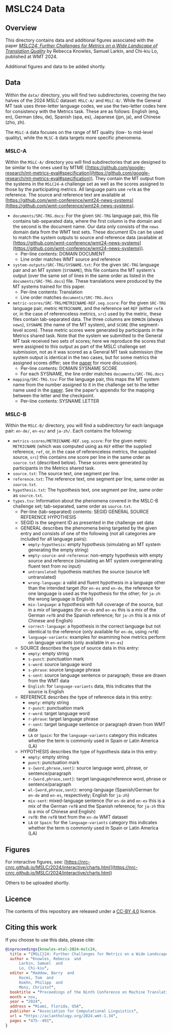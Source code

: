 # MSLC24 Data

## Overview
This directory contains data and additional figures associated with the paper [_MSLC24: Further Challenges for Metrics on a Wide Landscape of Translation Quality_](https://aclanthology.org/2024.wmt-1.34/) by Rebecca Knowles, Samuel Larkin, and Chi-kiu Lo, published at WMT 2024.

Additional figures and data to be added shortly.

## Data
Within the `data/` directory, you will find two subdirectories, covering the two halves of the 2024 MSLC dataset: `MSLC-A/` and `MSLC-B/`. While the General MT task uses three-letter language codes, we use the two-letter codes here for consistency with the Metrics task. These are as follows: English (eng, en), German (deu, de), Spanish (spa, es), Japanese (jpn, ja), and Chinese (zho, zh).

The `MSLC-A` data focuses on the range of MT quality (low- to mid-level quality), while the `MLSC-B` data targets more specific phenomena.

### MSLC-A
Within the `MSLC-A/` directory you will find subdirectories that are designed to be similar to the ones used by MTME ([https://github.com/google-research/mt-metrics-eval#specification](https://github.com/google-research/mt-metrics-eval#specification)). They contain the MT output from the systems in the `MSLC24-A` challenge set as well as the scores assigned to those by the participating metrics. All language pairs use `refA` as the reference. The source and reference text are available at [https://github.com/wmt-conference/wmt24-news-systems](https://github.com/wmt-conference/wmt24-news-systems).

- `documents/SRC-TRG.docs`: For the given `SRC-TRG` language pair, this file contains tab-separated data, where the first column is the domain and the second is the document name. Our data only consists of the `news` domain data from the WMT test sets. These document IDs can be used to match the system outputs to source and reference data (available at [https://github.com/wmt-conference/wmt24-news-systems](https://github.com/wmt-conference/wmt24-news-systems)).
    - Per-line contents: DOMAIN DOCUMENT
    - Line order matches WMT source and reference
- `system-outputs/SRC-TRG/SYSNAME.txt`: For the given `SRC-TRG` language pair and an MT system (`SYSNAME`), this file contains the MT system's output (over the same set of lines in the same order as listed in the `documents/SRC-TRG.docs`) file. These translations were produced by the MT systems trained for this paper.
    - Per-line contents: Translation
    - Line order matches `documents/SRC-TRG.docs`
- `metric-scores/SRC-TRG/METRICNAME-REF.seg.score`: For the given `SRC-TRG` language pair, metric `METRICNAME`, and the reference set `REF` (either `refA` or, in the case of referenceless metrics, `src`) used by the metric, these files contain tab-separated data. The three columns are `DOMAIN` (always `news`), `SYSNAME` (the name of the MT system), and `SCORE` (the segment-level score). These metric scores were generated by participants in the Metrics shared task. Note that the system we submitted to the General MT task received two sets of scores; here we reproduce the scores that were assigned to this output as part of the MSLC challenge set submission, not as it was scored as a General MT task submission (the system output is identical in the two cases, but for some metrics the assigned scores differ; see the [paper](https://aclanthology.org/2024.wmt-1.34/) for more discussion).
    - Per-line contents: DOMAIN SYSNAME SCORE
    - For each SYSNAME, the line order matches `documents/SRC-TRG.docs`
- `mapping/SRC-TRG.tsv`: For the language pair, this maps the MT system name from the number assigned to it in the challenge set to the letter name used in the [paper](https://aclanthology.org/2024.wmt-1.34/). See the paper's appendix for the mapping between the letter and the checkpoint.
    - Per-line contents: SYSNAME LETTER

### MSLC-B
Within the `MSLC-B/` directory, you will find a subdirectory for each language pair: `en-de/`, `en-es/` and `ja-zh/`. Each contains the following:
- `metrics-scores/METRICNAME-REF.seg.score`: For the given metric `METRICNAME` (which was computed using as `REF` either the supplied reference, `ref`, or, in the case of referenceless metrics, the supplied source, `src`) this contains one score per line in the same order as `source.txt` (described below). These scores were generated by participants in the Metrics shared task.
- `source.txt`: The source text, one segment per line.
- `reference.txt`: The reference text, one segment per line, same order as `source.txt`.
- `hypothesis.txt`: The hypothesis text, one segment per line, same order as `source.txt`.
- `types.tsv`: Information about the phenomena covered in the MSLC-B challenge set; tab-separated, same order as `source.txt`.
    - Per-line (tab-separated) contents: SEGID GENERAL SOURCE REFERENCE HYPOTHESIS
    - SEGID is the segment ID as presented in the challenge set data
    - GENERAL describes the phenomena being targeted by the given entry and consists of one of the following (not all categories are included for all language pairs):
      - `empty-hypothesis`: empty hypothesis (simulating an MT system generating the empty string)
      - `empty-source-and-reference`: non-empty hypothesis with empty source and reference (simulating an MT system overgenerating fluent text from no input)
      - `untranslated`: hypothesis matches the source (source left untranslated)
      - `wrong-language`: a valid and fluent hypothesis in a language other than the intended target (for `en-es` and `en-de`, the reference for one language is used as the hypothesis for the other; for `ja-zh` the wrong language is English)
      - `mix-language`: a hypothesis with full coverage of the source, but in a mix of languages (for `en-de` and `en-es` this is a mix of the German `refB` and the Spanish reference; for `ja-zh` this is a mix of Chinese and English)
      - `correct-language`: a hypothesis in the correct language but not identical to the reference (only available for `en-de`, using `refB`)
      - `language-variants`: examples for examining how metrics perform on language variants (only available in `en-es`)
    - SOURCE describes the type of source data in this entry:
      - `empty`: empty string
      - `s-punct`: punctuation mark
      - `s-word`: source language word
      - `s-phrase`: source language phrase
      - `s-sent`: source language sentence or paragraph; these are drawn from the WMT data
      - `English`: for `language-variants` data, this indicates that the source is English
    - REFERENCE describes the type of reference data in this entry:
      - `empty`: empty string
      - `r-punct`: punctuation mark
      - `r-word`: target language word
      - `r-phrase`: target language phrase
      - `r-sent`: target language sentence or paragraph drawn from WMT data
      - `LA` or `Spain`: for the `language-variants` category this indicates whether the term is commonly used in Spain or Latin America (LA)
    - HYPOTHESIS describes the type of hypothesis data in this entry:
      - `empty`: empty string
      - `punct`: punctuation mark
      - `s-{word,phrase,sent}`: source language word, phrase, or sentence/paragraph
      - `r-{word,phrase,sent}`: target language/reference word, phrase or sentence/paragraph
      - `wl-{word,phrase,sent}`: wrong-language (Spanish/German for `en-de` and `en-es`, respectively; English for `ja-zh`)
      - `mix-sent`: mixed-language sentence (for `en-de` and `en-es` this is a mix of the German `refB` and the Spanish reference; for `ja-zh` this is a mix of Chinese and English)
      - `refB`: the `refB` text from the `en-de` WMT dataset
      - `LA` or `Spain`: for the `language-variants` category this indicates whether the term is commonly used in Spain or Latin America (LA)

## Figures
For interactive figures, see: [https://nrc-cnrc.github.io/MSLC/2024/interactive/charts.html](https://nrc-cnrc.github.io/MSLC/2024/interactive/charts.html)

Others to be uploaded shortly.

## Licence
The contents of this repository are released under a [CC-BY 4.0](https://creativecommons.org/licenses/by/4.0/) licence.

## Citing this work
If you choose to use this data, please cite:

```bibtex
@inproceedings{knowles-etal-2024-mslc24,
  title = "{MSLC}24: Further Challenges for Metrics on a Wide Landscape of Translation Quality",
  author = "Knowles, Rebecca  and
      Larkin, Samuel  and
      Lo, Chi-kiu",
  editor = "Haddow, Barry  and
      Kocmi, Tom  and
      Koehn, Philipp  and
      Monz, Christof",
  booktitle = "Proceedings of the Ninth Conference on Machine Translation",
  month = nov,
  year = "2024",
  address = "Miami, Florida, USA",
  publisher = "Association for Computational Linguistics",
  url = "https://aclanthology.org/2024.wmt-1.34",
  pages = "475--491",
}
```
